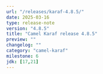 ```yaml
---
url: "/releases/karaf-4.8.5/"
date: 2025-03-16
type: release-note
version: "4.8.5"
title: "Camel Karaf release 4.8.5"
preview: ""
changelog: ""
category: "camel-karaf"
milestone: 6
jdk: [17,21]
---
```

